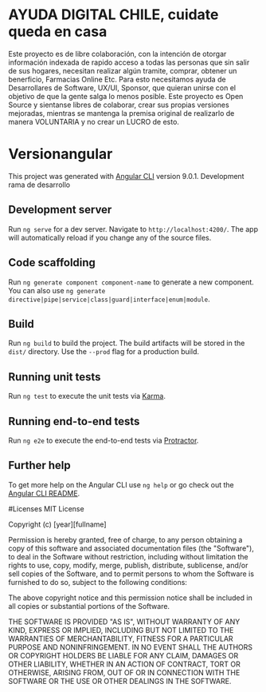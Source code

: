 # AYUDA DIGITAL CHILE, cuidate queda en casa

Este proyecto es de libre colaboración, con la intención de otorgar información indexada de rapido acceso a todas las personas que sin salir de sus hogares, necesitan realizar algún tramite, comprar, obtener un benerficio, Farmacias Online Etc. Para esto necesitamos ayuda de Desarrollares de Software, UX/UI, Sponsor, que quieran unirse con el objetivo de que la gente salga lo menos posible.
Este proyecto es Open Source y sientanse libres de colaborar, crear sus propias versiones mejoradas, mientras se mantenga la premisa original de realizarlo de manera VOLUNTARIA y no crear un LUCRO de esto.

# Versionangular

This project was generated with [Angular CLI](https://github.com/angular/angular-cli) version 9.0.1.
Development rama de desarrollo


## Development server

Run `ng serve` for a dev server. Navigate to `http://localhost:4200/`. The app will automatically reload if you change any of the source files.

## Code scaffolding

Run `ng generate component component-name` to generate a new component. You can also use `ng generate directive|pipe|service|class|guard|interface|enum|module`.

## Build

Run `ng build` to build the project. The build artifacts will be stored in the `dist/` directory. Use the `--prod` flag for a production build.

## Running unit tests

Run `ng test` to execute the unit tests via [Karma](https://karma-runner.github.io).

## Running end-to-end tests

Run `ng e2e` to execute the end-to-end tests via [Protractor](http://www.protractortest.org/).

## Further help

To get more help on the Angular CLI use `ng help` or go check out the [Angular CLI README](https://github.com/angular/angular-cli/blob/master/README.md).

#Licenses
MIT License

Copyright (c) [year][fullname]

Permission is hereby granted, free of charge, to any person obtaining a copy
of this software and associated documentation files (the "Software"), to deal
in the Software without restriction, including without limitation the rights
to use, copy, modify, merge, publish, distribute, sublicense, and/or sell
copies of the Software, and to permit persons to whom the Software is
furnished to do so, subject to the following conditions:

The above copyright notice and this permission notice shall be included in all
copies or substantial portions of the Software.

THE SOFTWARE IS PROVIDED "AS IS", WITHOUT WARRANTY OF ANY KIND, EXPRESS OR
IMPLIED, INCLUDING BUT NOT LIMITED TO THE WARRANTIES OF MERCHANTABILITY,
FITNESS FOR A PARTICULAR PURPOSE AND NONINFRINGEMENT. IN NO EVENT SHALL THE
AUTHORS OR COPYRIGHT HOLDERS BE LIABLE FOR ANY CLAIM, DAMAGES OR OTHER
LIABILITY, WHETHER IN AN ACTION OF CONTRACT, TORT OR OTHERWISE, ARISING FROM,
OUT OF OR IN CONNECTION WITH THE SOFTWARE OR THE USE OR OTHER DEALINGS IN THE
SOFTWARE.
